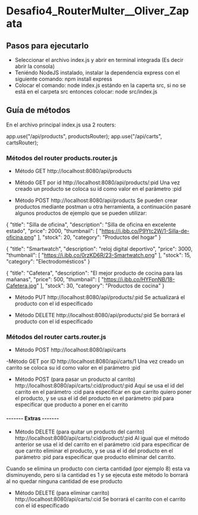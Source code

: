 # Desafio4_RouterMulter__Oliver_Zapata

## Pasos para ejecutarlo

- Seleccionar el archivo index.js y abrir en terminal integrada (Es decir abrir la consola)
- Teniéndo NodeJS instalado, instalar la dependencia express con el siguiente comando: npm install express
- Colocar el comando: node index.js estándo en la caperta src, si no se está en el carpeta src entonces colocar: node src/index.js


## Guía de métodos

En el archivo principal index.js usa 2 routers:

app.use("/api/products", productsRouter);
app.use("/api/carts", cartsRouter);

### Métodos del router products.router.js
- Método GET
http://localhost:8080/api/products

- Método GET por id
http://localhost:8080/api/products/:pid 
Una vez creado un producto se coloca su id como valor en el parámetro :pid

- Método POST
http://localhost:8080/api/products 
Se pueden crear productos mediante postman u otra herramienta, a continuación pasaré algunos productos de ejemplo que se pueden utilizar:

{
    "title": "Silla de oficina",
    "description": "Silla de oficina en excelente estado",
    "price": 2000,
    "thumbnail": [
        "https://i.ibb.co/P9Ytc2W/1-Silla-de-oficina.png"
    ],
    "stock": 20,
    "category": "Productos del hogar"
}


{
    "title": "Smartwatch",
    "description": "reloj digital deportivo",
    "price": 3000,
    "thumbnail": [
        "https://i.ibb.co/0rzKD6R/23-Smartwatch.png"
    ],
    "stock": 15,
    "category": "Electrodomésticos"
}


{
    "title": "Cafetera",
    "description": "El mejor producto de cocina para las mañanas",
    "price": 500,
    "thumbnail": [
        "https://i.ibb.co/HYFpnNB/18-Cafetera.jpg"
    ],
    "stock": 30,
    "category": "Productos de cocina"
}


- Método PUT
http://localhost:8080/api/products/:pid
Se actualizará el producto con el id específicado


- Método DELETE
http://localhost:8080/api/products/:pid
Se borrará el producto con el id específicado


### Métodos del router carts.router.js
- Método POST
http://localhost:8080/api/carts

-Método GET por ID
http://localhost:8080/api/carts/1
Una vez creado un carrito se coloca su id como valor en el parámetro :pid

- Método POST (para pasar un producto al carrito)
http://localhost:8080/api/carts/:cid/product/:pid
Aquí se usa el id del carrito en el parámetro :cid para especificar en que carrito quiero poner el producto, y se usa el id del producto en el parámetro :pid para especificar que producto a poner en el carrito

#### ------- Extras -------

- Método DELETE (para quitar un producto del carrito)
http://localhost:8080/api/carts/:cid/product/:pid
Al igual que el método anterior se usa el id del carrito en el parámetro :cid para especificar de que carrito eliminar el producto, y se usa el id del producto en el parámetro :pid para especificar que producto eliminar del carrito. 

Cuando se elimina un producto con cierta cantidad (por ejemplo 8) esta va disminuyendo, pero si la cantidad es 1 y se ejecuta este método lo borrará al no quedar ninguna cantidad de ese producto

- Método DELETE (para eliminar carrito)
http://localhost:8080/api/carts/:cid
Se borrará el carrito con el carrito con el id específicado

